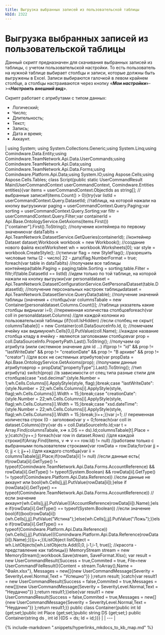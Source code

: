 ```yaml
---
title: Выгрузка выбранных записей из пользовательской таблицы
kbId: 2322
---
```


# Выгрузка выбранных записей из пользовательской таблицы

Данный скрипт предназначен для скачивания выбранных записей из таблицы, с учетом пользовательской настройки. То есть пользователь на нужной таблице выбирает столбцы и записи, которые должны быть выгружены в Excel. Записи выбираются галочкой в левом крайнем столбце, а столбцы настраиваются через кнопку «***Мои настройки***»->«***Настроить внешний вид***».

Скрипт работает с атрибутами с типом данных:

- Логический;
- Число;
- Длительность;
- Текст;
- Запись;
- Дата и время;
- Аккаунт.

| using System; using System.Collections.Generic;using System.Linq;using Comindware.Data.Entity;using Comindware.TeamNetwork.Api.Data.UserCommands;using Comindware.TeamNetwork.Api.Data;using Comindware.TeamNetwork.Api.Data.Forms;using Comindware.Platform.Api.Data;using System.IO;using Aspose.Cells;using Aspose.Cells.Tables; class Script{public static UserCommandResult Main(UserCommandContext userCommandContext, Comindware.Entities entities){var items = userCommandContext.ObjectIds as string[]; //выбранные записиif(items.Count() > 0){try{var listId = userCommandContext.Query.DatasetId; //таблица, на которой нажали на кнопку выгрузкиvar paging = userCommandContext.Query.Paging;var sorting = userCommandContext.Query.Sorting;var filtr = userCommandContext.Query.Filter;var containerId = Api.Base.OntologyService.GetAxioms(items.First())["container"].First().ToString(); //получение контейнера по первому значениюvar dataTablts = Api.TeamNetwork.DatasetService.GetQueries(containerId); //контейнер Dataset dataset;Workbook workbook = new Workbook(); //создание нового файла excelWorksheet wh = workbook.Worksheets[0]; var style = workbook.CreateStyle(); //стилиvar flag = new StyleFlag(); //разрешить числовые типы (2 - число| 22 - дата)flag.NumberFormat = true; foreach(var table in dataTablts) //получаем все таблицы контейнера{table.Paging = paging;table.Sorting = sorting;table.Filter = filtr;if(table.DatasetId == listId) //идем только по той таблице, на которой нажали на кнопку выгрузки{var personaldataset = Api.TeamNetwork.DatasetConfigurationService.GetPersonalDataset(table.DatasetId); //получение персональных настроек таблицыdataset = Api.TeamNetwork.DatasetService.QueryData(table); //получение значений таблицы (значения + столбцы)var columnsTabale = new Container[personaldataset.Columns.Count()]; //таблица указатель какие столбцы видныvar i=0; //переменная количества столбцовforeach(var coll in personaldataset.Columns) //для каждой колонки из пользовательской таблицы {if(!coll.IsHidden) //если столбец не скрыт{ columnsTabale[i] = new Container(coll.DataSourceInfo.Id, i); //помечаем ячейку как видимуюwh.Cells[0,i].PutValue(coll.Name); //каждое название столбца кладу в ячейку - являются заголовками столбцовvar prop = coll.DataSourceInfo.PropertyPath.Last().ToString(); //получаем op атрибута (иили системное значение для id ...) if(prop != "id" && prop != "lastWriteDate" && prop != "creationDate" && prop != "В архиве" && prop != "creator") //для всех не системных атрибутов{var propData = Api.Base.OntologyService.GetAxioms(prop); //получаем данные атрибутовprop = propData["propertyType"].Last().ToString(); //тип атрибута} switch(prop) //в зависимости от спец типа разные стили для столбцов{case "xsd.decimal":{style.Number = 1;wh.Cells.Columns[i].ApplyStyle(style, flag);}break;case "lastWriteDate":{style.Number = 22;wh.Cells.Columns[i].ApplyStyle(style, flag);wh.Cells.Columns[i].Width = 15;}break;case "creationDate":{style.Number = 22;wh.Cells.Columns[i].ApplyStyle(style, flag);wh.Cells.Columns[i].Width = 15;}break;case "xsd.dateTime":{style.Number = 22;wh.Cells.Columns[i].ApplyStyle(style, flag);wh.Cells.Columns[i].Width = 15;}break;}i++;}}var j=1; // переменная количества строк (0 - заголовки)var y = 0;foreach(var coll in dataset.Columns){try{var ds = coll.DataSourceInfo.Id;var t = Array.Find(columnsTabale, x=> x.DS == ds).Id;columnsTabale[t].Place = y;}catch{}y++;} foreach(var row in dataset.Rows) //для каждой строки{if(Array.Find(items, v => v == row.Id) != null) //работаем только с выбранными пользователем строками{var rowData = row.Data;for(var jj = 0; jj < i; jj++) //для каждого столбца{var ii = columnsTabale[jj].Place;if(rowData[ii] != null) //если данные есть{ if(rowData[ii].GetType() != typeof(Comindware.TeamNetwork.Api.Data.Forms.AccountReference) && rowData[ii].GetType() != typeof(System.Boolean) && rowData[ii].GetType() != typeof(Comindware.Platform.Api.Data.Reference)) //если данные не аккаунт или bool{wh.Cells[j,jj].PutValue(rowData[ii]);}else if (rowData[ii].GetType() == typeof(Comindware.TeamNetwork.Api.Data.Forms.AccountReference)) //если значение аккаунт{wh.Cells[j,jj].PutValue(((AccountReference)rowData[ii]).Name);}else if(rowData[ii].GetType() == typeof(System.Boolean)) //если значение bool{if((bool)rowData[ii]){wh.Cells[j,jj].PutValue("Истина");}else{wh.Cells[j,jj].PutValue("Ложь");}}else if(rowData[ii].GetType() == typeof(Comindware.Platform.Api.Data.Reference)){wh.Cells[j,jj].PutValue(((Comindware.Platform.Api.Data.Reference)rowData[ii]).Name);}}}j++;}}ListObject listObject = wh.ListObjects[wh.ListObjects.Add(0,0, j-1,i-1, true)]; //красота - представление как таблицы}} MemoryStream stream = new MemoryStream();workbook.Save(stream, SaveFormat.Xlsx); var result = new UserCommandResult{Success = true,Commited = true, File=new UserCommandFileResult(){Content = stream.ToArray(),Name = "Файл.xlsx"}, Messages = new[]{new UserCommandMessage{Severity = SeverityLevel.Normal,Text = "Успешно"}} };return result; }catch{var result1 = new UserCommandResult{Success = false,Commited = true,Messages = new[]{new UserCommandMessage{Severity = SeverityLevel.Normal,Text = "Неудачно"}} };return result1;}}else{var result1 = new UserCommandResult{Success = false,Commited = true,Messages = new[]{new UserCommandMessage{Severity = SeverityLevel.Normal,Text = "Неудачно"}} };return result1;}} public class Container{public int Id {get;set;}public int Place {get;set;}public string DS {get;set;} public Container(string ds , int id ){DS = ds; Id = id;}}} |
| --- |

{% include-markdown ".snippets/hyperlinks_mkdocs_to_kb_map.md" %}
